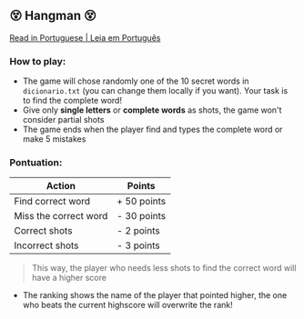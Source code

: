 ## 😵 Hangman 😵

[Read in Portuguese | Leia em Português](https://github.com/molusca/Ruby/blob/master/ruby_games/README.pt.md)

### How to play:
- The game will chose randomly one of the 10 secret words in `dicionario.txt` (you can change them locally if you want). Your task is to find the complete word!
- Give only **single letters** or **complete words** as shots, the game won't consider partial shots
- The game ends when the player find and types the complete word or make 5 mistakes

### Pontuation:

| Action | Points |
|---|---|
| Find correct word | + 50 points |
| Miss the correct word | - 30 points |
| Correct shots | - 2 points |
| Incorrect shots | - 3 points |

> This way, the player who needs less shots to find the correct word will have a higher score

- The ranking shows the name of the player that pointed higher, the one who beats the current highscore will overwrite the rank!
